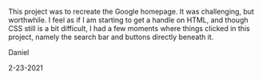 This project was to recreate the Google homepage. It was challenging, but worthwhile. I feel as if I am starting to get a handle on HTML, and though CSS still is a bit difficult, I had a few moments where things clicked in this project, namely the search bar and buttons directly beneath it. 

Daniel 

2-23-2021

